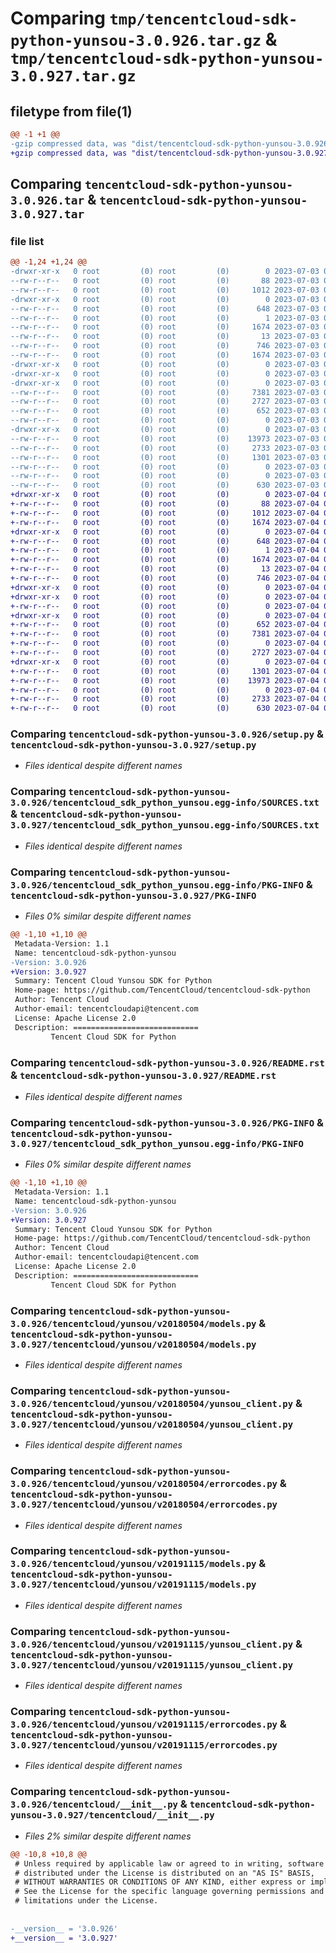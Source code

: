 # Comparing `tmp/tencentcloud-sdk-python-yunsou-3.0.926.tar.gz` & `tmp/tencentcloud-sdk-python-yunsou-3.0.927.tar.gz`

## filetype from file(1)

```diff
@@ -1 +1 @@
-gzip compressed data, was "dist/tencentcloud-sdk-python-yunsou-3.0.926.tar", last modified: Mon Jul  3 00:39:14 2023, max compression
+gzip compressed data, was "dist/tencentcloud-sdk-python-yunsou-3.0.927.tar", last modified: Tue Jul  4 00:34:36 2023, max compression
```

## Comparing `tencentcloud-sdk-python-yunsou-3.0.926.tar` & `tencentcloud-sdk-python-yunsou-3.0.927.tar`

### file list

```diff
@@ -1,24 +1,24 @@
-drwxr-xr-x   0 root         (0) root         (0)        0 2023-07-03 00:39:14.000000 tencentcloud-sdk-python-yunsou-3.0.926/
--rw-r--r--   0 root         (0) root         (0)       88 2023-07-03 00:39:14.000000 tencentcloud-sdk-python-yunsou-3.0.926/setup.cfg
--rw-r--r--   0 root         (0) root         (0)     1012 2023-07-03 00:39:14.000000 tencentcloud-sdk-python-yunsou-3.0.926/setup.py
-drwxr-xr-x   0 root         (0) root         (0)        0 2023-07-03 00:39:14.000000 tencentcloud-sdk-python-yunsou-3.0.926/tencentcloud_sdk_python_yunsou.egg-info/
--rw-r--r--   0 root         (0) root         (0)      648 2023-07-03 00:39:14.000000 tencentcloud-sdk-python-yunsou-3.0.926/tencentcloud_sdk_python_yunsou.egg-info/SOURCES.txt
--rw-r--r--   0 root         (0) root         (0)        1 2023-07-03 00:39:14.000000 tencentcloud-sdk-python-yunsou-3.0.926/tencentcloud_sdk_python_yunsou.egg-info/dependency_links.txt
--rw-r--r--   0 root         (0) root         (0)     1674 2023-07-03 00:39:14.000000 tencentcloud-sdk-python-yunsou-3.0.926/tencentcloud_sdk_python_yunsou.egg-info/PKG-INFO
--rw-r--r--   0 root         (0) root         (0)       13 2023-07-03 00:39:14.000000 tencentcloud-sdk-python-yunsou-3.0.926/tencentcloud_sdk_python_yunsou.egg-info/top_level.txt
--rw-r--r--   0 root         (0) root         (0)      746 2023-07-03 00:39:14.000000 tencentcloud-sdk-python-yunsou-3.0.926/README.rst
--rw-r--r--   0 root         (0) root         (0)     1674 2023-07-03 00:39:14.000000 tencentcloud-sdk-python-yunsou-3.0.926/PKG-INFO
-drwxr-xr-x   0 root         (0) root         (0)        0 2023-07-03 00:39:14.000000 tencentcloud-sdk-python-yunsou-3.0.926/tencentcloud/
-drwxr-xr-x   0 root         (0) root         (0)        0 2023-07-03 00:39:14.000000 tencentcloud-sdk-python-yunsou-3.0.926/tencentcloud/yunsou/
-drwxr-xr-x   0 root         (0) root         (0)        0 2023-07-03 00:39:14.000000 tencentcloud-sdk-python-yunsou-3.0.926/tencentcloud/yunsou/v20180504/
--rw-r--r--   0 root         (0) root         (0)     7381 2023-07-03 00:39:14.000000 tencentcloud-sdk-python-yunsou-3.0.926/tencentcloud/yunsou/v20180504/models.py
--rw-r--r--   0 root         (0) root         (0)     2727 2023-07-03 00:39:14.000000 tencentcloud-sdk-python-yunsou-3.0.926/tencentcloud/yunsou/v20180504/yunsou_client.py
--rw-r--r--   0 root         (0) root         (0)      652 2023-07-03 00:39:14.000000 tencentcloud-sdk-python-yunsou-3.0.926/tencentcloud/yunsou/v20180504/errorcodes.py
--rw-r--r--   0 root         (0) root         (0)        0 2023-07-03 00:39:14.000000 tencentcloud-sdk-python-yunsou-3.0.926/tencentcloud/yunsou/v20180504/__init__.py
-drwxr-xr-x   0 root         (0) root         (0)        0 2023-07-03 00:39:14.000000 tencentcloud-sdk-python-yunsou-3.0.926/tencentcloud/yunsou/v20191115/
--rw-r--r--   0 root         (0) root         (0)    13973 2023-07-03 00:39:14.000000 tencentcloud-sdk-python-yunsou-3.0.926/tencentcloud/yunsou/v20191115/models.py
--rw-r--r--   0 root         (0) root         (0)     2733 2023-07-03 00:39:14.000000 tencentcloud-sdk-python-yunsou-3.0.926/tencentcloud/yunsou/v20191115/yunsou_client.py
--rw-r--r--   0 root         (0) root         (0)     1301 2023-07-03 00:39:14.000000 tencentcloud-sdk-python-yunsou-3.0.926/tencentcloud/yunsou/v20191115/errorcodes.py
--rw-r--r--   0 root         (0) root         (0)        0 2023-07-03 00:39:14.000000 tencentcloud-sdk-python-yunsou-3.0.926/tencentcloud/yunsou/v20191115/__init__.py
--rw-r--r--   0 root         (0) root         (0)        0 2023-07-03 00:39:14.000000 tencentcloud-sdk-python-yunsou-3.0.926/tencentcloud/yunsou/__init__.py
--rw-r--r--   0 root         (0) root         (0)      630 2023-07-03 00:39:14.000000 tencentcloud-sdk-python-yunsou-3.0.926/tencentcloud/__init__.py
+drwxr-xr-x   0 root         (0) root         (0)        0 2023-07-04 00:34:36.000000 tencentcloud-sdk-python-yunsou-3.0.927/
+-rw-r--r--   0 root         (0) root         (0)       88 2023-07-04 00:34:36.000000 tencentcloud-sdk-python-yunsou-3.0.927/setup.cfg
+-rw-r--r--   0 root         (0) root         (0)     1012 2023-07-04 00:34:36.000000 tencentcloud-sdk-python-yunsou-3.0.927/setup.py
+-rw-r--r--   0 root         (0) root         (0)     1674 2023-07-04 00:34:36.000000 tencentcloud-sdk-python-yunsou-3.0.927/PKG-INFO
+drwxr-xr-x   0 root         (0) root         (0)        0 2023-07-04 00:34:36.000000 tencentcloud-sdk-python-yunsou-3.0.927/tencentcloud_sdk_python_yunsou.egg-info/
+-rw-r--r--   0 root         (0) root         (0)      648 2023-07-04 00:34:36.000000 tencentcloud-sdk-python-yunsou-3.0.927/tencentcloud_sdk_python_yunsou.egg-info/SOURCES.txt
+-rw-r--r--   0 root         (0) root         (0)        1 2023-07-04 00:34:36.000000 tencentcloud-sdk-python-yunsou-3.0.927/tencentcloud_sdk_python_yunsou.egg-info/dependency_links.txt
+-rw-r--r--   0 root         (0) root         (0)     1674 2023-07-04 00:34:36.000000 tencentcloud-sdk-python-yunsou-3.0.927/tencentcloud_sdk_python_yunsou.egg-info/PKG-INFO
+-rw-r--r--   0 root         (0) root         (0)       13 2023-07-04 00:34:36.000000 tencentcloud-sdk-python-yunsou-3.0.927/tencentcloud_sdk_python_yunsou.egg-info/top_level.txt
+-rw-r--r--   0 root         (0) root         (0)      746 2023-07-04 00:34:36.000000 tencentcloud-sdk-python-yunsou-3.0.927/README.rst
+drwxr-xr-x   0 root         (0) root         (0)        0 2023-07-04 00:34:36.000000 tencentcloud-sdk-python-yunsou-3.0.927/tencentcloud/
+drwxr-xr-x   0 root         (0) root         (0)        0 2023-07-04 00:34:36.000000 tencentcloud-sdk-python-yunsou-3.0.927/tencentcloud/yunsou/
+-rw-r--r--   0 root         (0) root         (0)        0 2023-07-04 00:34:36.000000 tencentcloud-sdk-python-yunsou-3.0.927/tencentcloud/yunsou/__init__.py
+drwxr-xr-x   0 root         (0) root         (0)        0 2023-07-04 00:34:36.000000 tencentcloud-sdk-python-yunsou-3.0.927/tencentcloud/yunsou/v20180504/
+-rw-r--r--   0 root         (0) root         (0)      652 2023-07-04 00:34:36.000000 tencentcloud-sdk-python-yunsou-3.0.927/tencentcloud/yunsou/v20180504/errorcodes.py
+-rw-r--r--   0 root         (0) root         (0)     7381 2023-07-04 00:34:36.000000 tencentcloud-sdk-python-yunsou-3.0.927/tencentcloud/yunsou/v20180504/models.py
+-rw-r--r--   0 root         (0) root         (0)        0 2023-07-04 00:34:36.000000 tencentcloud-sdk-python-yunsou-3.0.927/tencentcloud/yunsou/v20180504/__init__.py
+-rw-r--r--   0 root         (0) root         (0)     2727 2023-07-04 00:34:36.000000 tencentcloud-sdk-python-yunsou-3.0.927/tencentcloud/yunsou/v20180504/yunsou_client.py
+drwxr-xr-x   0 root         (0) root         (0)        0 2023-07-04 00:34:36.000000 tencentcloud-sdk-python-yunsou-3.0.927/tencentcloud/yunsou/v20191115/
+-rw-r--r--   0 root         (0) root         (0)     1301 2023-07-04 00:34:36.000000 tencentcloud-sdk-python-yunsou-3.0.927/tencentcloud/yunsou/v20191115/errorcodes.py
+-rw-r--r--   0 root         (0) root         (0)    13973 2023-07-04 00:34:36.000000 tencentcloud-sdk-python-yunsou-3.0.927/tencentcloud/yunsou/v20191115/models.py
+-rw-r--r--   0 root         (0) root         (0)        0 2023-07-04 00:34:36.000000 tencentcloud-sdk-python-yunsou-3.0.927/tencentcloud/yunsou/v20191115/__init__.py
+-rw-r--r--   0 root         (0) root         (0)     2733 2023-07-04 00:34:36.000000 tencentcloud-sdk-python-yunsou-3.0.927/tencentcloud/yunsou/v20191115/yunsou_client.py
+-rw-r--r--   0 root         (0) root         (0)      630 2023-07-04 00:34:36.000000 tencentcloud-sdk-python-yunsou-3.0.927/tencentcloud/__init__.py
```

### Comparing `tencentcloud-sdk-python-yunsou-3.0.926/setup.py` & `tencentcloud-sdk-python-yunsou-3.0.927/setup.py`

 * *Files identical despite different names*

### Comparing `tencentcloud-sdk-python-yunsou-3.0.926/tencentcloud_sdk_python_yunsou.egg-info/SOURCES.txt` & `tencentcloud-sdk-python-yunsou-3.0.927/tencentcloud_sdk_python_yunsou.egg-info/SOURCES.txt`

 * *Files identical despite different names*

### Comparing `tencentcloud-sdk-python-yunsou-3.0.926/tencentcloud_sdk_python_yunsou.egg-info/PKG-INFO` & `tencentcloud-sdk-python-yunsou-3.0.927/PKG-INFO`

 * *Files 0% similar despite different names*

```diff
@@ -1,10 +1,10 @@
 Metadata-Version: 1.1
 Name: tencentcloud-sdk-python-yunsou
-Version: 3.0.926
+Version: 3.0.927
 Summary: Tencent Cloud Yunsou SDK for Python
 Home-page: https://github.com/TencentCloud/tencentcloud-sdk-python
 Author: Tencent Cloud
 Author-email: tencentcloudapi@tencent.com
 License: Apache License 2.0
 Description: ============================
         Tencent Cloud SDK for Python
```

### Comparing `tencentcloud-sdk-python-yunsou-3.0.926/README.rst` & `tencentcloud-sdk-python-yunsou-3.0.927/README.rst`

 * *Files identical despite different names*

### Comparing `tencentcloud-sdk-python-yunsou-3.0.926/PKG-INFO` & `tencentcloud-sdk-python-yunsou-3.0.927/tencentcloud_sdk_python_yunsou.egg-info/PKG-INFO`

 * *Files 0% similar despite different names*

```diff
@@ -1,10 +1,10 @@
 Metadata-Version: 1.1
 Name: tencentcloud-sdk-python-yunsou
-Version: 3.0.926
+Version: 3.0.927
 Summary: Tencent Cloud Yunsou SDK for Python
 Home-page: https://github.com/TencentCloud/tencentcloud-sdk-python
 Author: Tencent Cloud
 Author-email: tencentcloudapi@tencent.com
 License: Apache License 2.0
 Description: ============================
         Tencent Cloud SDK for Python
```

### Comparing `tencentcloud-sdk-python-yunsou-3.0.926/tencentcloud/yunsou/v20180504/models.py` & `tencentcloud-sdk-python-yunsou-3.0.927/tencentcloud/yunsou/v20180504/models.py`

 * *Files identical despite different names*

### Comparing `tencentcloud-sdk-python-yunsou-3.0.926/tencentcloud/yunsou/v20180504/yunsou_client.py` & `tencentcloud-sdk-python-yunsou-3.0.927/tencentcloud/yunsou/v20180504/yunsou_client.py`

 * *Files identical despite different names*

### Comparing `tencentcloud-sdk-python-yunsou-3.0.926/tencentcloud/yunsou/v20180504/errorcodes.py` & `tencentcloud-sdk-python-yunsou-3.0.927/tencentcloud/yunsou/v20180504/errorcodes.py`

 * *Files identical despite different names*

### Comparing `tencentcloud-sdk-python-yunsou-3.0.926/tencentcloud/yunsou/v20191115/models.py` & `tencentcloud-sdk-python-yunsou-3.0.927/tencentcloud/yunsou/v20191115/models.py`

 * *Files identical despite different names*

### Comparing `tencentcloud-sdk-python-yunsou-3.0.926/tencentcloud/yunsou/v20191115/yunsou_client.py` & `tencentcloud-sdk-python-yunsou-3.0.927/tencentcloud/yunsou/v20191115/yunsou_client.py`

 * *Files identical despite different names*

### Comparing `tencentcloud-sdk-python-yunsou-3.0.926/tencentcloud/yunsou/v20191115/errorcodes.py` & `tencentcloud-sdk-python-yunsou-3.0.927/tencentcloud/yunsou/v20191115/errorcodes.py`

 * *Files identical despite different names*

### Comparing `tencentcloud-sdk-python-yunsou-3.0.926/tencentcloud/__init__.py` & `tencentcloud-sdk-python-yunsou-3.0.927/tencentcloud/__init__.py`

 * *Files 2% similar despite different names*

```diff
@@ -10,8 +10,8 @@
 # Unless required by applicable law or agreed to in writing, software
 # distributed under the License is distributed on an "AS IS" BASIS,
 # WITHOUT WARRANTIES OR CONDITIONS OF ANY KIND, either express or implied.
 # See the License for the specific language governing permissions and
 # limitations under the License.
 
 
-__version__ = '3.0.926'
+__version__ = '3.0.927'
```

